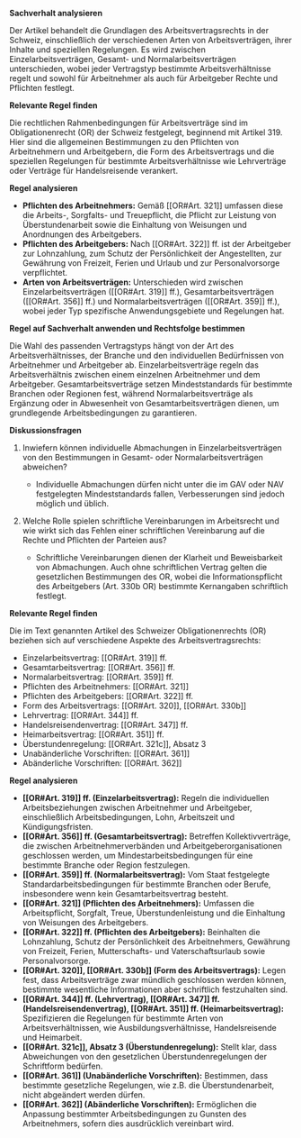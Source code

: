 **Sachverhalt analysieren**

Der Artikel behandelt die Grundlagen des Arbeitsvertragsrechts in der Schweiz, einschließlich der verschiedenen Arten von Arbeitsverträgen, ihrer Inhalte und speziellen Regelungen. Es wird zwischen Einzelarbeitsverträgen, Gesamt- und Normalarbeitsverträgen unterschieden, wobei jeder Vertragstyp bestimmte Arbeitsverhältnisse regelt und sowohl für Arbeitnehmer als auch für Arbeitgeber Rechte und Pflichten festlegt.

**Relevante Regel finden**

Die rechtlichen Rahmenbedingungen für Arbeitsverträge sind im Obligationenrecht (OR) der Schweiz festgelegt, beginnend mit Artikel 319. Hier sind die allgemeinen Bestimmungen zu den Pflichten von Arbeitnehmern und Arbeitgebern, die Form des Arbeitsvertrags und die speziellen Regelungen für bestimmte Arbeitsverhältnisse wie Lehrverträge oder Verträge für Handelsreisende verankert.

**Regel analysieren**

- **Pflichten des Arbeitnehmers:** Gemäß [[OR#Art. 321]] umfassen diese die Arbeits-, Sorgfalts- und Treuepflicht, die Pflicht zur Leistung von Überstundenarbeit sowie die Einhaltung von Weisungen und Anordnungen des Arbeitgebers.
- **Pflichten des Arbeitgebers:** Nach [[OR#Art. 322]] ff. ist der Arbeitgeber zur Lohnzahlung, zum Schutz der Persönlichkeit der Angestellten, zur Gewährung von Freizeit, Ferien und Urlaub und zur Personalvorsorge verpflichtet.
- **Arten von Arbeitsverträgen:** Unterschieden wird zwischen Einzelarbeitsverträgen ([[OR#Art. 319]] ff.), Gesamtarbeitsverträgen ([[OR#Art. 356]] ff.) und Normalarbeitsverträgen ([[OR#Art. 359]] ff.), wobei jeder Typ spezifische Anwendungsgebiete und Regelungen hat.

**Regel auf Sachverhalt anwenden und Rechtsfolge bestimmen**

Die Wahl des passenden Vertragstyps hängt von der Art des Arbeitsverhältnisses, der Branche und den individuellen Bedürfnissen von Arbeitnehmer und Arbeitgeber ab. Einzelarbeitsverträge regeln das Arbeitsverhältnis zwischen einem einzelnen Arbeitnehmer und dem Arbeitgeber. Gesamtarbeitsverträge setzen Mindeststandards für bestimmte Branchen oder Regionen fest, während Normalarbeitsverträge als Ergänzung oder in Abwesenheit von Gesamtarbeitsverträgen dienen, um grundlegende Arbeitsbedingungen zu garantieren.

**Diskussionsfragen**

1. Inwiefern können individuelle Abmachungen in Einzelarbeitsverträgen von den Bestimmungen in Gesamt- oder Normalarbeitsverträgen abweichen?
   - Individuelle Abmachungen dürfen nicht unter die im GAV oder NAV festgelegten Mindeststandards fallen, Verbesserungen sind jedoch möglich und üblich.

2. Welche Rolle spielen schriftliche Vereinbarungen im Arbeitsrecht und wie wirkt sich das Fehlen einer schriftlichen Vereinbarung auf die Rechte und Pflichten der Parteien aus?
   - Schriftliche Vereinbarungen dienen der Klarheit und Beweisbarkeit von Abmachungen. Auch ohne schriftlichen Vertrag gelten die gesetzlichen Bestimmungen des OR, wobei die Informationspflicht des Arbeitgebers (Art. 330b OR) bestimmte Kernangaben schriftlich festlegt.

**Relevante Regel finden**

Die im Text genannten Artikel des Schweizer Obligationenrechts (OR) beziehen sich auf verschiedene Aspekte des Arbeitsvertragsrechts:

- Einzelarbeitsvertrag: [[OR#Art. 319]] ff.
- Gesamtarbeitsvertrag: [[OR#Art. 356]] ff.
- Normalarbeitsvertrag: [[OR#Art. 359]] ff.
- Pflichten des Arbeitnehmers: [[OR#Art. 321]]
- Pflichten des Arbeitgebers: [[OR#Art. 322]] ff.
- Form des Arbeitsvertrags: [[OR#Art. 320]], [[OR#Art. 330b]]
- Lehrvertrag: [[OR#Art. 344]] ff.
- Handelsreisendenvertrag: [[OR#Art. 347]] ff.
- Heimarbeitsvertrag: [[OR#Art. 351]] ff.
- Überstundenregelung: [[OR#Art. 321c]], Absatz 3
- Unabänderliche Vorschriften: [[OR#Art. 361]]
- Abänderliche Vorschriften: [[OR#Art. 362]]

**Regel analysieren**

- **[[OR#Art. 319]] ff. (Einzelarbeitsvertrag):** Regeln die individuellen Arbeitsbeziehungen zwischen Arbeitnehmer und Arbeitgeber, einschließlich Arbeitsbedingungen, Lohn, Arbeitszeit und Kündigungsfristen.
- **[[OR#Art. 356]] ff. (Gesamtarbeitsvertrag):** Betreffen Kollektivverträge, die zwischen Arbeitnehmerverbänden und Arbeitgeberorganisationen geschlossen werden, um Mindestarbeitsbedingungen für eine bestimmte Branche oder Region festzulegen.
- **[[OR#Art. 359]] ff. (Normalarbeitsvertrag):** Vom Staat festgelegte Standardarbeitsbedingungen für bestimmte Branchen oder Berufe, insbesondere wenn kein Gesamtarbeitsvertrag besteht.
- **[[OR#Art. 321]] (Pflichten des Arbeitnehmers):** Umfassen die Arbeitspflicht, Sorgfalt, Treue, Überstundenleistung und die Einhaltung von Weisungen des Arbeitgebers.
- **[[OR#Art. 322]] ff. (Pflichten des Arbeitgebers):** Beinhalten die Lohnzahlung, Schutz der Persönlichkeit des Arbeitnehmers, Gewährung von Freizeit, Ferien, Mutterschafts- und Vaterschaftsurlaub sowie Personalvorsorge.
- **[[OR#Art. 320]], [[OR#Art. 330b]] (Form des Arbeitsvertrags):** Legen fest, dass Arbeitsverträge zwar mündlich geschlossen werden können, bestimmte wesentliche Informationen aber schriftlich festzuhalten sind.
- **[[OR#Art. 344]] ff. (Lehrvertrag), [[OR#Art. 347]] ff. (Handelsreisendenvertrag), [[OR#Art. 351]] ff. (Heimarbeitsvertrag):** Spezifizieren die Regelungen für bestimmte Arten von Arbeitsverhältnissen, wie Ausbildungsverhältnisse, Handelsreisende und Heimarbeit.
- **[[OR#Art. 321c]], Absatz 3 (Überstundenregelung):** Stellt klar, dass Abweichungen von den gesetzlichen Überstundenregelungen der Schriftform bedürfen.
- **[[OR#Art. 361]] (Unabänderliche Vorschriften):** Bestimmen, dass bestimmte gesetzliche Regelungen, wie z.B. die Überstundenarbeit, nicht abgeändert werden dürfen.
- **[[OR#Art. 362]] (Abänderliche Vorschriften):** Ermöglichen die Anpassung bestimmter Arbeitsbedingungen zu Gunsten des Arbeitnehmers, sofern dies ausdrücklich vereinbart wird.